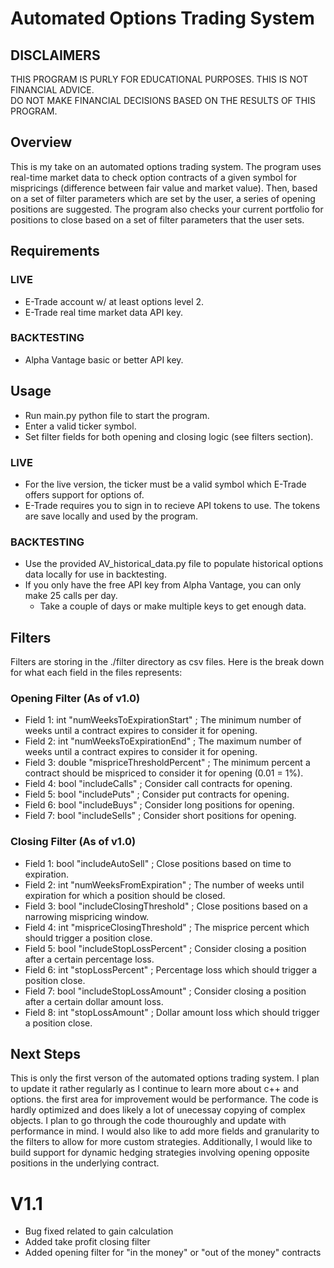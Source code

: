 # Automated Options Trading System
## DISCLAIMERS
THIS PROGRAM IS PURLY FOR EDUCATIONAL PURPOSES.
THIS IS NOT FINANCIAL ADVICE.  
DO NOT MAKE FINANCIAL DECISIONS BASED ON THE RESULTS OF THIS PROGRAM.

## Overview
This is my take on an automated options trading system. The program uses real-time market data to check option contracts of a given symbol for mispricings (difference between fair value and market value). Then, based on a set of filter parameters which are set by the user, a series of opening positions are suggested. The program also checks your current portfolio for positions to close based on a set of filter parameters that the user sets.

## Requirements
### LIVE
- E-Trade account w/ at least options level 2.
- E-Trade real time market data API key.
### BACKTESTING
- Alpha Vantage basic or better API key.

## Usage
- Run main.py python file to start the program.
- Enter a valid ticker symbol.
- Set filter fields for both opening and closing logic (see filters section).
### LIVE
- For the live version, the ticker must be a valid symbol which E-Trade offers support for options of.
- E-Trade requires you to sign in to recieve API tokens to use. The tokens are save locally and used by the program.
### BACKTESTING
- Use the provided AV_historical_data.py file to populate historical options data locally for use in backtesting.
- If you only have the free API key from Alpha Vantage, you can only make 25 calls per day. 
    - Take a couple of days or make multiple keys to get enough data.

## Filters
Filters are storing in the ./filter directory as csv files. Here is the break down for what each field in the files represents:
### Opening Filter (As of v1.0)
- Field 1: int      "numWeeksToExpirationStart"  ;  The minimum number of weeks until a contract expires to consider it for opening.
- Field 2: int      "numWeeksToExpirationEnd"    ;  The maximum number of weeks until a contract expires to consider it for opening.
- Field 3: double   "mispriceThresholdPercent"   ;  The minimum percent a contract should be mispriced to consider it for opening (0.01 = 1%).
- Field 4: bool     "includeCalls"               ;  Consider call contracts for opening.
- Field 5: bool     "includePuts"                ;  Consider put contracts for opening.
- Field 6: bool     "includeBuys"                ;  Consider long positions for opening.
- Field 7: bool     "includeSells"               ;  Consider short positions for opening.
### Closing Filter (As of v1.0)
- Field 1: bool     "includeAutoSell"            ;  Close positions based on time to expiration.
- Field 2: int      "numWeeksFromExpiration"     ;  The number of weeks until expiration for which a position should be closed.
- Field 3: bool     "includeClosingThreshold"    ;  Close positions based on a narrowing mispricing window.
- Field 4: int      "mispriceClosingThreshold"   ;  The misprice percent which should trigger a position close.
- Field 5: bool     "includeStopLossPercent"     ;  Consider closing a position after a certain percentage loss.
- Field 6: int      "stopLossPercent"            ;  Percentage loss which should trigger a position close.
- Field 7: bool     "includeStopLossAmount"      ;  Consider closing a position after a certain dollar amount loss.
- Field 8: int      "stopLossAmount"             ;  Dollar amount loss which should trigger a position close.

## Next Steps
This is only the first verson of the automated options trading system. I plan to update it rather regularly as I continue to learn more about c++ and options. the first area for improvement would be performance. The code is hardly optimized and does likely a lot of unecessay copying of complex objects. I plan to go through the code thouroughly and update with performance in mind. I would also like to add more fields and granularity to the filters to allow for more custom strategies. Additionally, I would like to build support for dynamic hedging strategies involving opening opposite positions in the underlying contract.

# V1.1
- Bug fixed related to gain calculation
- Added take profit closing filter
- Added opening filter for "in the money" or "out of the money" contracts